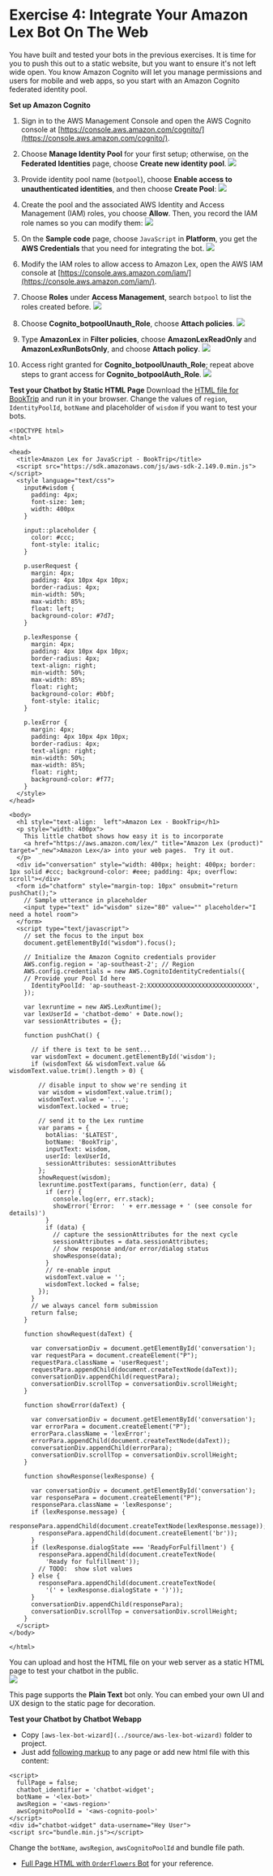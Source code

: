 # Exercise 4: Integrate Your Amazon Lex Bot On The Web

You have built and tested your bots in the previous exercises. It is time for you to push this out to a static website, but you want to ensure it's not left wide open. You know Amazon Cognito will let you manage permissions and users for mobile and web apps, so you start with an Amazon Cognito federated identity pool.

**Set up Amazon Cognito**
1. Sign in to the AWS Management Console and open the AWS Cognito console at [https://console.aws.amazon.com/cognito/](https://console.aws.amazon.com/cognito/).

1. Choose **Manage Identity Pool** for your first setup; otherwise, on the **Federated Identities** page, choose **Create new identity pool**.
![](../images/greetings_visitor_3.gif)

1. Provide identity pool name (`botpool`), choose **Enable access to unauthenticated identities**, and then choose **Create Pool**:
![](../images/greetings_visitor_4.gif)

1. Create the pool and the associated AWS Identity and Access Management (IAM) roles, you choose **Allow**. Then, you record the IAM role names so you can modify them:
![](../images/greetings_visitor_5.gif)

1. On the **Sample code** page, choose `JavaScript` in **Platform**, you get the **AWS Credentials** that you need for integrating the bot.
![](../images/greetings_visitor_6.gif)

1. Modify the IAM roles to allow access to Amazon Lex, open the AWS IAM console at [https://console.aws.amazon.com/iam/](https://console.aws.amazon.com/iam/).

1. Choose **Roles** under **Access Management**, search `botpool` to list the roles created before.
![](../images/greetings_visitor_6a.gif)

1. Choose **Cognito_botpoolUnauth_Role**, choose **Attach policies**.
![](../images/greetings_visitor_6b.gif)

1. Type **AmazonLex** in **Filter policies**, choose **AmazonLexReadOnly** and **AmazonLexRunBotsOnly**, and choose **Attach policy**.
![](../images/greetings_visitor_6c.gif)

1. Access right granted for **Cognito_botpoolUnauth_Role**; repeat above steps to grant access for **Cognito_botpoolAuth_Role**.
![](../images/greetings_visitor_6d.gif)


**Test your Chatbot by Static HTML Page**
Download the [HTML file for BookTrip](../source/aws-lex-template.html) and run it in your browser. Change the values of `region`, `IdentityPoolId`, `botName` and placeholder of `wisdom` if you want to test your bots.

```
<!DOCTYPE html>
<html>

<head>
  <title>Amazon Lex for JavaScript - BookTrip</title>
  <script src="https://sdk.amazonaws.com/js/aws-sdk-2.149.0.min.js"></script>
  <style language="text/css">
    input#wisdom {
      padding: 4px;
      font-size: 1em;
      width: 400px
    }

    input::placeholder {
      color: #ccc;
      font-style: italic;
    }

    p.userRequest {
      margin: 4px;
      padding: 4px 10px 4px 10px;
      border-radius: 4px;
      min-width: 50%;
      max-width: 85%;
      float: left;
      background-color: #7d7;
    }

    p.lexResponse {
      margin: 4px;
      padding: 4px 10px 4px 10px;
      border-radius: 4px;
      text-align: right;
      min-width: 50%;
      max-width: 85%;
      float: right;
      background-color: #bbf;
      font-style: italic;
    }

    p.lexError {
      margin: 4px;
      padding: 4px 10px 4px 10px;
      border-radius: 4px;
      text-align: right;
      min-width: 50%;
      max-width: 85%;
      float: right;
      background-color: #f77;
    }
  </style>
</head>

<body>
  <h1 style="text-align:  left">Amazon Lex - BookTrip</h1>
  <p style="width: 400px">
    This little chatbot shows how easy it is to incorporate
    <a href="https://aws.amazon.com/lex/" title="Amazon Lex (product)" target="_new">Amazon Lex</a> into your web pages.  Try it out.
  </p>
  <div id="conversation" style="width: 400px; height: 400px; border: 1px solid #ccc; background-color: #eee; padding: 4px; overflow: scroll"></div>
  <form id="chatform" style="margin-top: 10px" onsubmit="return pushChat();">
    // Sample utterance in placeholder
    <input type="text" id="wisdom" size="80" value="" placeholder="I need a hotel room">
  </form>
  <script type="text/javascript">
    // set the focus to the input box
    document.getElementById("wisdom").focus();

    // Initialize the Amazon Cognito credentials provider
    AWS.config.region = 'ap-southeast-2'; // Region
    AWS.config.credentials = new AWS.CognitoIdentityCredentials({
    // Provide your Pool Id here
      IdentityPoolId: 'ap-southeast-2:XXXXXXXXXXXXXXXXXXXXXXXXXXXXX',
    });

    var lexruntime = new AWS.LexRuntime();
    var lexUserId = 'chatbot-demo' + Date.now();
    var sessionAttributes = {};

    function pushChat() {

      // if there is text to be sent...
      var wisdomText = document.getElementById('wisdom');
      if (wisdomText && wisdomText.value && wisdomText.value.trim().length > 0) {

        // disable input to show we're sending it
        var wisdom = wisdomText.value.trim();
        wisdomText.value = '...';
        wisdomText.locked = true;

        // send it to the Lex runtime
        var params = {
          botAlias: '$LATEST',
          botName: 'BookTrip',
          inputText: wisdom,
          userId: lexUserId,
          sessionAttributes: sessionAttributes
        };
        showRequest(wisdom);
        lexruntime.postText(params, function(err, data) {
          if (err) {
            console.log(err, err.stack);
            showError('Error:  ' + err.message + ' (see console for details)')
          }
          if (data) {
            // capture the sessionAttributes for the next cycle
            sessionAttributes = data.sessionAttributes;
            // show response and/or error/dialog status
            showResponse(data);
          }
          // re-enable input
          wisdomText.value = '';
          wisdomText.locked = false;
        });
      }
      // we always cancel form submission
      return false;
    }

    function showRequest(daText) {

      var conversationDiv = document.getElementById('conversation');
      var requestPara = document.createElement("P");
      requestPara.className = 'userRequest';
      requestPara.appendChild(document.createTextNode(daText));
      conversationDiv.appendChild(requestPara);
      conversationDiv.scrollTop = conversationDiv.scrollHeight;
    }

    function showError(daText) {

      var conversationDiv = document.getElementById('conversation');
      var errorPara = document.createElement("P");
      errorPara.className = 'lexError';
      errorPara.appendChild(document.createTextNode(daText));
      conversationDiv.appendChild(errorPara);
      conversationDiv.scrollTop = conversationDiv.scrollHeight;
    }

    function showResponse(lexResponse) {

      var conversationDiv = document.getElementById('conversation');
      var responsePara = document.createElement("P");
      responsePara.className = 'lexResponse';
      if (lexResponse.message) {
        responsePara.appendChild(document.createTextNode(lexResponse.message));
        responsePara.appendChild(document.createElement('br'));
      }
      if (lexResponse.dialogState === 'ReadyForFulfillment') {
        responsePara.appendChild(document.createTextNode(
          'Ready for fulfillment'));
        // TODO:  show slot values
      } else {
        responsePara.appendChild(document.createTextNode(
          '(' + lexResponse.dialogState + ')'));
      }
      conversationDiv.appendChild(responsePara);
      conversationDiv.scrollTop = conversationDiv.scrollHeight;
    }
  </script>
</body>

</html>
```

You can upload and host the HTML file on your web server as a static HTML page to test your chatbot in the public.  
![](../images/greetings_visitor_8.gif)

This page supports the **Plain Text** bot only. You can embed your own UI and UX design to the static page for decoration.


**Test your Chatbot by Chatbot Webapp**

  - Copy `[aws-lex-bot-wizard](../source/aws-lex-bot-wizard)` folder to project.
  - Just add [following markup](../source/aws-lex-bot-wizard/widget.html) to any page or add new html file with this content:
  ```
  <script>
    fullPage = false;
    chatbot_identifier = 'chatbot-widget';
    botName = '<lex-bot>'
    awsRegion = '<aws-region>'
    awsCognitoPoolId = '<aws-cognito-pool>'
  </script>
  <div id="chatbot-widget" data-username="Hey User">
  <script src="bundle.min.js"></script>
  ```
  Change the `botName`, `awsRegion`, `awsCognitoPoolId` and bundle file path.
  - [Full Page HTML with `OrderFlowers` Bot](../source/aws-lex-bot-wizard/full-page.html) for your reference.
